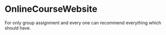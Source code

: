 # OnlineCourseWebsite
For only group assignment and every one can recommend everything which should have.
